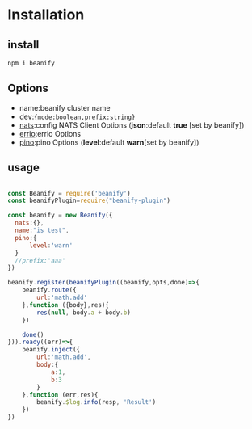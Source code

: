 # Installation

## install

```javascript
npm i beanify
```

## Options

* name:beanify ​cluster name
* dev:```{mode:boolean,prefix:string}```
* [nats](https://github.com/nats-io/nats.js#connect-options):config NATS Client Options (__json__:default __true__ [set by beanify])
* [errio](https://github.com/programble/errio#options):errio Options 
* [pino](https://github.com/pinojs/pino):pino Options (__level__:default __warn__[set by beanify])


## usage

```javascript

const Beanify = require('beanify')
const beanifyPlugin=require("beanify-plugin")

const beanify = new Beanify({
  nats:{},
  name:"is test",
  pino:{
      level:'warn'
  }
  //prefix:'aaa'
})

beanify.register(beanifyPlugin((beanify,opts,done)=>{
    beanify.route({
        url:'math.add'
    },function ({body},res){
        res(null, body.a + body.b)
    })

    done()
})).ready((err)=>{
    beanify.inject({
        url:'math.add',
        body:{
            a:1,
            b:3
        }
    },function (err,res){
        beanify.$log.info(resp, 'Result')
    })
})

```